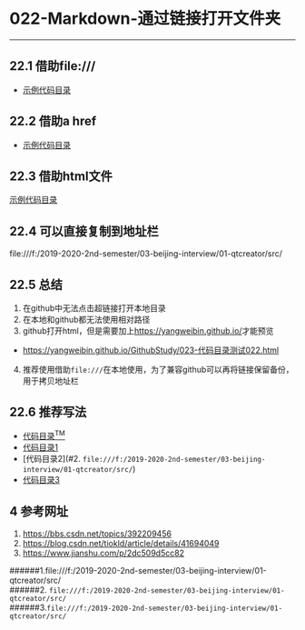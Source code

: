 # 022-Markdown-通过链接打开文件夹  
---
## 22.1 借助file:///   
- [示例代码目录](file:///f:/2019-2020-2nd-semester/03-beijing-interview/01-qtcreator/src/)     

## 22.2 借助a href   
- <a href="file:///f:/2019-2020-2nd-semester/03-beijing-interview/01-qtcreator/src/">示例代码目录</a>   

## 22.3 借助html文件  
[示例代码目录](./023-代码目录测试022.html)    

## 22.4 可以直接复制到地址栏  
file:///f:/2019-2020-2nd-semester/03-beijing-interview/01-qtcreator/src/   

## 22.5 总结  

1. 在github中无法点击超链接打开本地目录    
2. 在本地和github都无法使用相对路径    
3. github打开html，但是需要加上<https://yangweibin.github.io/>才能预览   
  - https://yangweibin.github.io/GithubStudy/023-代码目录测试022.html   
4. 推荐使用借助`file:///`在本地使用，为了兼容github可以再将链接保留备份，用于拷贝地址栏   
## 22.6 推荐写法

- [代码目录<sup>TM</sup>](file:///f:/2019-2020-2nd-semester/03-beijing-interview/01-qtcreator/src/)   
- [代码目录1](#1.file:///f:/2019-2020-2nd-semester/03-beijing-interview/01-qtcreator/src/)  
- [代码目录2](#2. `file:///f:/2019-2020-2nd-semester/03-beijing-interview/01-qtcreator/src/`)   
- [代码目录3](#3.`file:///f:/2019-2020-2nd-semester/03-beijing-interview/01-qtcreator/src/`)  

## 4 参考网址

1. https://bbs.csdn.net/topics/392209456   
2. https://blog.csdn.net/tiokld/article/details/41694049  
3. https://www.jianshu.com/p/2dc509d5cc82     

######1.file:///f:/2019-2020-2nd-semester/03-beijing-interview/01-qtcreator/src/  
######2. `file:///f:/2019-2020-2nd-semester/03-beijing-interview/01-qtcreator/src/`   
######3.`file:///f:/2019-2020-2nd-semester/03-beijing-interview/01-qtcreator/src/`   

